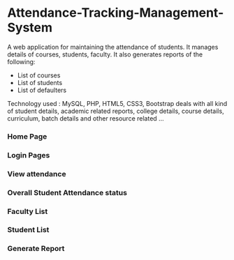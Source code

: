 # Attendance-Tracking-Management-System
A web application for maintaining the attendance of students. It manages details of courses, students, faculty. 
It also generates reports of the following:
* List of courses
* List of students
* List of defaulters

Technology used : MySQL, PHP, HTML5, CSS3, Bootstrap 
deals with all kind of student details, academic related reports, college details, course details, curriculum, batch details and other resource related …

### Home Page

### Login Pages

### View attendance

### Overall Student Attendance status

### Faculty List

### Student List

### Generate Report

